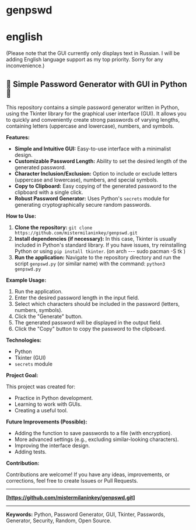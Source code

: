 # genpswd
# english
(Please note that the GUI currently only displays text in Russian. I will be adding English language support as my top priority. Sorry for any inconvenience.)
## 🔑 Simple Password Generator with GUI in Python 🐍

This repository contains a simple password generator written in Python, using the Tkinter library for the graphical user interface (GUI). It allows you to quickly and conveniently create strong passwords of varying lengths, containing letters (uppercase and lowercase), numbers, and symbols.

**Features:**

*   **Simple and Intuitive GUI:** Easy-to-use interface with a minimalist design.
*   **Customizable Password Length:** Ability to set the desired length of the generated password.
*   **Character Inclusion/Exclusion:**  Option to include or exclude letters (uppercase and lowercase), numbers, and special symbols.
*   **Copy to Clipboard:**  Easy copying of the generated password to the clipboard with a single click.
*   **Robust Password Generator:** Uses Python's `secrets` module for generating cryptographically secure random passwords.

**How to Use:**

1.  **Clone the repository:**  `git clone https://github.com/mistermilaninkey/genpswd.git`
2.  **Install dependencies (if necessary):** In this case, Tkinter is usually included in Python's standard library. If you have issues, try reinstalling Python or using `pip install tkinter`. (on arch --- sudo pacman -S tk )
3.  **Run the application:** Navigate to the repository directory and run the script `genpswd.py` (or similar name) with the command:  `python3 genpswd.py`

**Example Usage:**

1.  Run the application.
2.  Enter the desired password length in the input field.
3.  Select which characters should be included in the password (letters, numbers, symbols).
4.  Click the "Generate" button.
5.  The generated password will be displayed in the output field.
6.  Click the "Copy" button to copy the password to the clipboard.

**Technologies:**

*   Python
*   Tkinter (GUI)
*   `secrets` module

**Project Goal:**

This project was created for:

*   Practice in Python development.
*   Learning to work with GUIs.
*   Creating a useful tool.

**Future Improvements (Possible):**

*   Adding the function to save passwords to a file (with encryption).
*   More advanced settings (e.g., excluding similar-looking characters).
*   Improving the interface design.
*   Adding tests.

**Contribution:**

Contributions are welcome! If you have any ideas, improvements, or corrections, feel free to create Issues or Pull Requests.

---

**[https://github.com/mistermilaninkey/genpswd.git]**

---

**Keywords:** Python, Password Generator, GUI, Tkinter, Passwords, Generator, Security, Random, Open Source.
